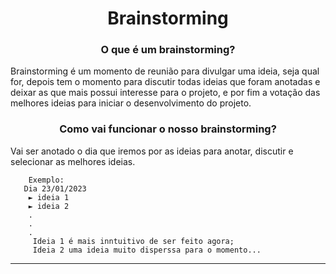 <div align = "center"> 

# Brainstorming

</div>

<div align= "center" >
  
  ### O que é um brainstorming?
  
 </div>
 
 Brainstorming é um momento de reunião para divulgar uma ideia, seja qual for, depois tem o momento para discutir todas ideias que foram anotadas e deixar as que mais possui interesse para o projeto, e por fim a votação das melhores ideias para iniciar o desenvolvimento do projeto.
 
<div align="center">

### Como vai funcionar o nosso brainstorming?

</div>

Vai ser anotado o dia que iremos por as ideias para anotar, discutir e selecionar as melhores ideias.

        Exemplo:
       Dia 23/01/2023
        ► ideia 1
        ► ideia 2
        .
        .
        .
         Ideia 1 é mais inntuitivo de ser feito agora;
         Ideia 2 uma ideia muito disperssa para o momento...

-----
